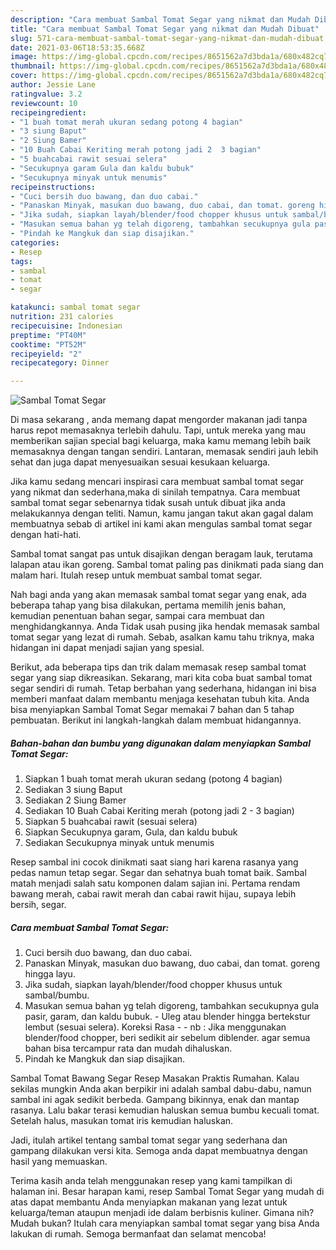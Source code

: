 ```yaml
---
description: "Cara membuat Sambal Tomat Segar yang nikmat dan Mudah Dibuat"
title: "Cara membuat Sambal Tomat Segar yang nikmat dan Mudah Dibuat"
slug: 571-cara-membuat-sambal-tomat-segar-yang-nikmat-dan-mudah-dibuat
date: 2021-03-06T18:53:35.668Z
image: https://img-global.cpcdn.com/recipes/8651562a7d3bda1a/680x482cq70/sambal-tomat-segar-foto-resep-utama.jpg
thumbnail: https://img-global.cpcdn.com/recipes/8651562a7d3bda1a/680x482cq70/sambal-tomat-segar-foto-resep-utama.jpg
cover: https://img-global.cpcdn.com/recipes/8651562a7d3bda1a/680x482cq70/sambal-tomat-segar-foto-resep-utama.jpg
author: Jessie Lane
ratingvalue: 3.2
reviewcount: 10
recipeingredient:
- "1 buah tomat merah ukuran sedang potong 4 bagian"
- "3 siung Baput"
- "2 Siung Bamer"
- "10 Buah Cabai Keriting merah potong jadi 2  3 bagian"
- "5 buahcabai rawit sesuai selera"
- "Secukupnya garam Gula dan kaldu bubuk"
- "Secukupnya minyak untuk menumis"
recipeinstructions:
- "Cuci bersih duo bawang, dan duo cabai."
- "Panaskan Minyak, masukan duo bawang, duo cabai, dan tomat. goreng hingga layu."
- "Jika sudah, siapkan layah/blender/food chopper khusus untuk sambal/bumbu."
- "Masukan semua bahan yg telah digoreng, tambahkan secukupnya gula pasir, garam, dan kaldu bubuk.  Uleg atau blender hingga bertekstur lembut (sesuai selera). Koreksi Rasa  nb : Jika menggunakan blender/food chopper, beri sedikit air sebelum diblender. agar semua bahan bisa tercampur rata dan mudah dihaluskan."
- "Pindah ke Mangkuk dan siap disajikan."
categories:
- Resep
tags:
- sambal
- tomat
- segar

katakunci: sambal tomat segar 
nutrition: 231 calories
recipecuisine: Indonesian
preptime: "PT40M"
cooktime: "PT52M"
recipeyield: "2"
recipecategory: Dinner

---
```



![Sambal Tomat Segar](https://img-global.cpcdn.com/recipes/8651562a7d3bda1a/680x482cq70/sambal-tomat-segar-foto-resep-utama.jpg)

Di masa  sekarang , anda memang dapat mengorder makanan jadi tanpa harus repot memasaknya terlebih dahulu. Tapi, untuk mereka yang mau memberikan sajian special bagi keluarga, maka kamu memang lebih baik memasaknya dengan tangan sendiri. Lantaran, memasak sendiri jauh lebih sehat dan juga dapat menyesuaikan sesuai kesukaan keluarga.

Jika kamu sedang mencari inspirasi cara membuat sambal tomat segar yang nikmat dan sederhana,maka di sinilah tempatnya. Cara membuat sambal tomat segar  sebenarnya tidak susah untuk dibuat jika anda melakukannya dengan teliti. Namun, kamu jangan takut akan gagal dalam membuatnya 
sebab di artikel ini kami akan mengulas sambal tomat segar dengan hati-hati.  

Sambal tomat sangat pas untuk disajikan dengan beragam lauk, terutama lalapan atau ikan goreng. Sambal tomat paling pas dinikmati pada siang dan malam hari. Itulah resep untuk membuat sambal tomat segar.

Nah bagi anda yang akan memasak sambal tomat segar yang enak, ada beberapa tahap yang bisa dilakukan, pertama memilih jenis bahan, kemudian penentuan bahan segar, sampai cara membuat dan menghidangkannya. Anda Tidak usah pusing jika hendak memasak sambal tomat segar yang lezat di rumah. Sebab, asalkan kamu  tahu triknya, maka hidangan ini dapat menjadi sajian yang spesial.

Berikut, ada beberapa tips dan trik dalam memasak resep sambal tomat segar yang siap dikreasikan. Sekarang, mari kita coba buat sambal tomat segar sendiri di rumah. Tetap berbahan yang sederhana, hidangan ini bisa memberi manfaat dalam membantu menjaga kesehatan tubuh kita. Anda bisa menyiapkan Sambal Tomat Segar memakai 7 bahan dan 5 tahap pembuatan. Berikut ini langkah-langkah dalam membuat hidangannya.

<!--inarticleads1-->

##### Bahan-bahan dan bumbu yang digunakan dalam menyiapkan Sambal Tomat Segar:

1. Siapkan 1 buah tomat merah ukuran sedang (potong 4 bagian)
1. Sediakan 3 siung Baput
1. Sediakan 2 Siung Bamer
1. Sediakan 10 Buah Cabai Keriting merah (potong jadi 2 - 3 bagian)
1. Siapkan 5 buahcabai rawit (sesuai selera)
1. Siapkan Secukupnya garam, Gula, dan kaldu bubuk
1. Sediakan Secukupnya minyak untuk menumis


Resep sambal ini cocok dinikmati saat siang hari karena rasanya yang pedas namun tetap segar. Segar dan sehatnya buah tomat baik. Sambal matah menjadi salah satu komponen dalam sajian ini. Pertama rendam bawang merah, cabai rawit merah dan cabai rawit hijau, supaya lebih bersih, segar. 

<!--inarticleads2-->

##### Cara membuat Sambal Tomat Segar:

1. Cuci bersih duo bawang, dan duo cabai.
1. Panaskan Minyak, masukan duo bawang, duo cabai, dan tomat. goreng hingga layu.
1. Jika sudah, siapkan layah/blender/food chopper khusus untuk sambal/bumbu.
1. Masukan semua bahan yg telah digoreng, tambahkan secukupnya gula pasir, garam, dan kaldu bubuk.  - Uleg atau blender hingga bertekstur lembut (sesuai selera). Koreksi Rasa -  - nb : Jika menggunakan blender/food chopper, beri sedikit air sebelum diblender. agar semua bahan bisa tercampur rata dan mudah dihaluskan.
1. Pindah ke Mangkuk dan siap disajikan.


Sambal Tomat Bawang Segar Resep Masakan Praktis Rumahan. Kalau sekilas mungkin Anda akan berpikir ini adalah sambal dabu-dabu, namun sambal ini agak sedikit berbeda. Gampang bikinnya, enak dan mantap rasanya. Lalu bakar terasi kemudian haluskan semua bumbu kecuali tomat. Setelah halus, masukan tomat iris kemudian haluskan. 

Jadi, itulah artikel tentang  sambal tomat segar  yang sederhana dan gampang dilakukan versi kita. Semoga anda dapat membuatnya dengan hasil yang memuaskan. 

Terima kasih anda telah menggunakan resep yang kami tampilkan di halaman ini. Besar harapan kami, resep  Sambal Tomat Segar yang mudah di atas dapat membantu Anda menyiapkan makanan yang lezat untuk keluarga/teman ataupun menjadi ide dalam berbisnis kuliner. Gimana nih? Mudah bukan? Itulah cara menyiapkan sambal tomat segar yang bisa Anda lakukan di rumah. Semoga bermanfaat dan selamat mencoba!

